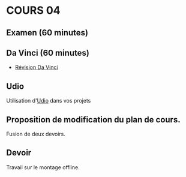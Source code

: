 
# COURS 04 

## Examen (60 minutes)

## Da Vinci (60 minutes)
* [Révision Da Vinci](Da_Vinci)

## Udio
Utilisation d'[Udio](https://www.udio.com/) dans vos projets

## Proposition de modification du plan de cours. 
Fusion de deux devoirs. 

## Devoir
Travail sur le montage offline. 


